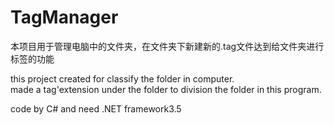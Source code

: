 # TagManager</br>
本项目用于管理电脑中的文件夹，在文件夹下新建新的.tag文件达到给文件夹进行标签的功能</br>

this project created for classify the folder in computer.</br>
made a tag'extension under the folder to division the folder in this program.</br>

code by C# and need .NET framework3.5
